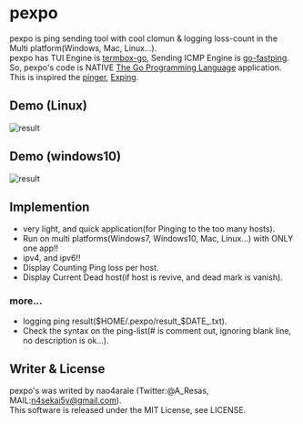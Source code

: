 # pexpo
pexpo is ping sending tool with cool clomun & logging loss-count in the Multi platform(Windows, Mac, Linux...).  
pexpo has TUI Engine is [termbox-go](https://github.com/nsf/termbox-go), Sending ICMP Engine is [go-fastping](https://github.com/tatsushid/go-fastping).  
So, pexpo's code is NATIVE [The Go Programming Language](http://golang.org) application.  
This is inspired the [pinger](https://github.com/hirose31/pinger), [Exping](http://www.woodybells.com/exping.html).
  
## Demo (Linux)
![result](https://github.com/nao4arale/pexpo/blob/master/pexpo_linux.gif)

## Demo (windows10)
![result](https://github.com/nao4arale/pexpo/blob/master/pexpo_windows.gif)

## Implemention
- very light, and quick application(for Pinging to the too many hosts).
- Run on multi platforms(Windows7, Windows10, Mac, Linux...) with ONLY one app!!
- ipv4, and ipv6!!
- Display Counting Ping loss per host.
- Display Current Dead host(if host is revive, and dead mark is vanish).
### more...
- logging ping result($HOME/.pexpo/result_$DATE_.txt).
- Check the syntax on the ping-list(# is comment out, ignoring blank line, no description is ok...).

## Writer & License
pexpo's was writed by nao4arale (Twitter:@A_Resas, MAIL:n4sekai5y@gmail.com).  
This software is released under the MIT License, see LICENSE.
